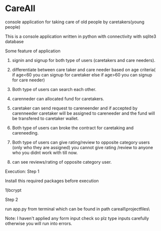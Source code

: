 # CareAll
console application for taking care of old people by caretakers(young people)

This is a console application written in python with connectivity with sqlite3 database

Some feature of application
1) signin and signup for both type of users (caretakers and care needers).
2) differentiate between care taker and care needer based on age criteria( if age<60 you can signup for caretaker else if age>60 you can      signup for care needer)
3) Both type of users can search each other.
4) carenneder can allocated fund for caretakers.
5) caretaker can send request to careneender and if accepted by carenneeder caretaker will be assigned to careneeder and the fund will be      transfered to caretaker wallet.

6) Both type of users can broke the contract for caretaking and careneeding.

7) Both type of users can give rating/review to opposite category users (only who they are assigned) you cannot give rating /review to anyone who you didnt work with till now.

8) can see reviews/rating of opposite category user.

Execution:
Step 1

Install this required packages before execution

1)bcrypt

Step 2

run app.py from terminal which can be found in path careall\projectfiles\


Note:
I haven't applied any form input check so plz type inputs carefully otherwise you will run into errors.
